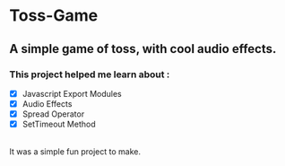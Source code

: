 # Toss-Game
## A simple game of toss, with cool audio effects.
### This project helped me learn about :
- [x] Javascript Export Modules
- [x] Audio Effects
- [x] Spread Operator
- [x] SetTimeout Method 
<br>
It was a simple fun project to make. 
